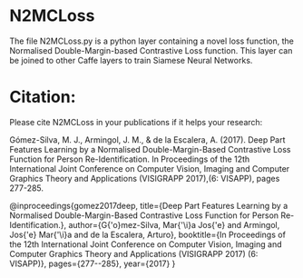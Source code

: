 # N2MCLoss
The file N2MCLoss.py is a python layer containing a novel loss function, the Normalised Double-Margin-based Contrastive Loss function.
This layer can be joined to other Caffe layers to train Siamese Neural Networks.






# Citation:
Please cite N2MCLoss in your publications if it helps your research:

Gómez-Silva, M. J., Armingol, J. M., & de la Escalera, A. (2017). Deep Part Features Learning by a Normalised Double-Margin-Based Contrastive Loss Function for Person Re-Identification. In Proceedings of the 12th International Joint Conference on Computer Vision, Imaging and Computer Graphics Theory and Applications (VISIGRAPP 2017),(6: VISAPP), pages 277-285.


@inproceedings{gomez2017deep,
  title={Deep Part Features Learning by a Normalised Double-Margin-Based Contrastive Loss Function for Person Re-Identification.},
  author={G{\'o}mez-Silva, Mar{\'\i}a Jos{\'e} and Armingol, Jos{\'e} Mar{\'\i}a and de la Escalera, Arturo},
  booktitle={In Proceedings of the 12th International Joint Conference on Computer Vision, Imaging and Computer Graphics Theory and Applications (VISIGRAPP 2017) (6: VISAPP)},
  pages={277--285},
  year={2017}
}
